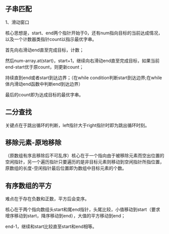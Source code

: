 ## 子串匹配

1、滑动窗口

核心思想是，start、end两个指针开始于0，还有num指向目标的当前达成情况，以及一个计数器类指针count以指示最优字串。

首先向右滑动end直至完成目标，计数；

然后num-array.at(start)，start+1，继续向右滑动end直至完成目标，如果当前end-start优于原count，则更新count；

持续直到end或者start到达边界；（在while condition判断start到达边界;在while体内滑动end函数中判断end到达边界）

最后的count即为达成目标的最优字串。

## 二分查找

关键点在于跳出循环的判断，left指针大于right指针时即为跳出循环时刻。

## 移除元素-原地移除

（原数组有序且移除后不可乱序）核心在于一个指向由于被移除元素而空出位置的空闲指针，另一个遍历指针只要遍历的是非目标元素则移动到空闲指针所指位置，原数组的长度-空闲指针最后位置即为数组中目标元素的个数。

## 有序数组的平方

难点在于存在负数和正数，平方后会变序。

核心在于两个指向数组头start和尾end指针，头尾比较，小值移动到start（要求增序移动到start，降序移动到end），大值的平方移动到end；

end-1，继续和start比较直至start和end相等。